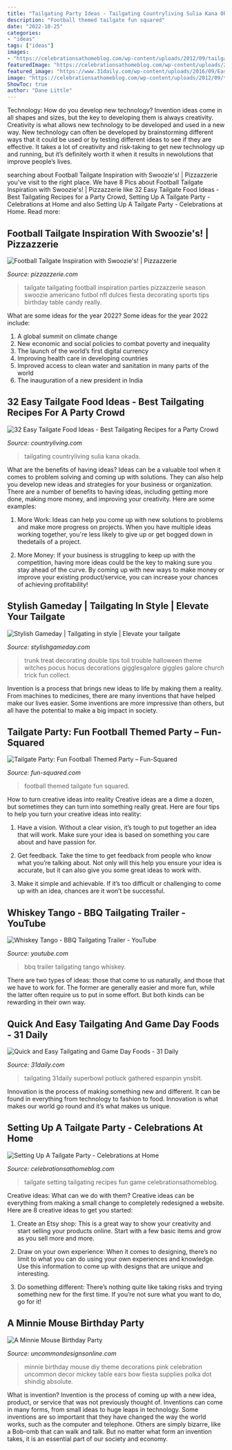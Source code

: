 ```yaml
---
title: "Tailgating Party Ideas - Tailgating Countryliving Sulia Kana Okada"
description: "Football themed tailgate fun squared"
date: "2022-10-25"
categories:
- "ideas"
tags: ["ideas"]
images:
- "https://celebrationsathomeblog.com/wp-content/uploads/2012/09/tailgate-party.jpg"
featuredImage: "https://celebrationsathomeblog.com/wp-content/uploads/2012/09/tailgate-party.jpg"
featured_image: "https://www.31daily.com/wp-content/uploads/2016/09/Easy-Tailgate-and-Game-Day-Food.jpg"
image: "https://celebrationsathomeblog.com/wp-content/uploads/2012/09/tailgate-party.jpg"
ShowToc: true
author: "Dane Little"
---
```



Technology: How do you develop new technology?
Invention ideas come in all shapes and sizes, but the key to developing them is always creativity. Creativity is what allows new technology to be developed and used in a new way. New technology can often be developed by brainstorming different ways that it could be used or by testing different ideas to see if they are effective. It takes a lot of creativity and risk-taking to get new technology up and running, but it’s definitely worth it when it results in newolutions that improve people’s lives.

	

		
searching about Football Tailgate Inspiration with Swoozie&#039;s! | Pizzazzerie you've visit to the right place. We have 8 Pics about Football Tailgate Inspiration with Swoozie&#039;s! | Pizzazzerie like 32 Easy Tailgate Food Ideas - Best Tailgating Recipes for a Party Crowd, Setting Up A Tailgate Party - Celebrations at Home and also Setting Up A Tailgate Party - Celebrations at Home. Read more:
		
    
## Football Tailgate Inspiration With Swoozie&#039;s! | Pizzazzerie

<img loading=lazy src="https://pizzazzerie.com/wp-content/uploads/2013/09/swoo.png" onerror="this.onerror=null;this.src='https://tse3.mm.bing.net/th?id=OIP.Af3ET7rqEuP8DkrcU6XEKAHaKX&amp;pid=15.1';" alt="Football Tailgate Inspiration with Swoozie&#039;s! | Pizzazzerie">

_Source: pizzazzerie.com_

>tailgate tailgating football inspiration parties pizzazzerie season swoozie americano futbol nfl dulces fiesta decorating sports tips birthday table candy really. 

	

What are some ideas for the year 2022?
Some ideas for the year 2022 include: 
1. A global summit on climate change 
2. New economic and social policies to combat poverty and inequality 
3. The launch of the world’s first digital currency 
4. Improving health care in developing countries 
5. Improved access to clean water and sanitation in many parts of the world 
6. The inauguration of a new president in India 

    
## 32 Easy Tailgate Food Ideas - Best Tailgating Recipes For A Party Crowd

<img loading=lazy src="https://hips.hearstapps.com/clv.h-cdn.co/assets/16/37/1473702007-clx0910126a.jpg?crop=1.0xw:1xh;center,top&amp;resize=768:*" onerror="this.onerror=null;this.src='https://tse4.mm.bing.net/th?id=OIP.yGUZg8s2VmwALADykEjwTwHaLH&amp;pid=15.1';" alt="32 Easy Tailgate Food Ideas - Best Tailgating Recipes for a Party Crowd">

_Source: countryliving.com_

>tailgating countryliving sulia kana okada. 

	

What are the benefits of having ideas?
Ideas can be a valuable tool when it comes to problem solving and coming up with solutions. They can also help you develop new ideas and strategies for your business or organization. There are a number of benefits to having ideas, including getting more done, making more money, and improving your creativity. Here are some examples:
1. More Work: Ideas can help you come up with new solutions to problems and make more progress on projects. When you have multiple ideas working together, you're less likely to give up or get bogged down in thedetails of a project.

2. More Money: If your business is struggling to keep up with the competition, having more ideas could be the key to making sure you stay ahead of the curve. By coming up with new ways to make money or improve your existing product/service, you can increase your chances of achieving profitability!

    
## Stylish Gameday | Tailgating In Style | Elevate Your Tailgate

<img loading=lazy src="http://3.bp.blogspot.com/-PoU2LIhhozA/Umkht1gUZTI/AAAAAAAAFY4/k4IHxGfI-ys/s1600/Trunk-or-Treat-Double-Double-Toil-and-Trouble.jpg" onerror="this.onerror=null;this.src='https://tse1.mm.bing.net/th?id=OIP.j6OH4MhUtbD1CyrPtExNEQHaK2&amp;pid=15.1';" alt="Stylish Gameday | Tailgating in style | Elevate your tailgate">

_Source: stylishgameday.com_

>trunk treat decorating double tips toil trouble halloween theme witches pocus hocus decorations gigglesgalore giggles galore church trick fun collect. 

	

Invention is a process that brings new ideas to life by making them a reality. From machines to medicines, there are many inventions that have helped make our lives easier. Some inventions are more impressive than others, but all have the potential to make a big impact in society.

    
## Tailgate Party: Fun Football Themed Party – Fun-Squared

<img loading=lazy src="https://fun-squared.com/wp-content/uploads/2018/01/Playbook-Football-Party-Ideas_edited.png" onerror="this.onerror=null;this.src='https://tse3.mm.bing.net/th?id=OIP.J_v7PB-aLP9RJxI4lH-pNAHaEm&amp;pid=15.1';" alt="Tailgate Party: Fun Football Themed Party – Fun-Squared">

_Source: fun-squared.com_

>football themed tailgate fun squared. 

	

How to turn creative ideas into reality
Creative ideas are a dime a dozen, but sometimes they can turn into something really great. Here are four tips to help you turn your creative ideas into reality:
1. Have a vision. Without a clear vision, it’s tough to put together an idea that will work. Make sure your idea is based on something you care about and have passion for.

2. Get feedback. Take the time to get feedback from people who know what you’re talking about. Not only will this help you ensure your idea is accurate, but it can also give you some great ideas to work with.

3. Make it simple and achievable. If it’s too difficult or challenging to come up with an idea, chances are it won’t be successful.

    
## Whiskey Tango - BBQ Tailgating Trailer - YouTube

<img loading=lazy src="https://i.ytimg.com/vi/caE7DbAx6hI/maxresdefault.jpg" onerror="this.onerror=null;this.src='https://tse4.mm.bing.net/th?id=OIP.d--mwV2iqDvTdAuKJgtcbwHaEK&amp;pid=15.1';" alt="Whiskey Tango - BBQ Tailgating Trailer - YouTube">

_Source: youtube.com_

>bbq trailer tailgating tango whiskey. 

	

There are two types of ideas: those that come to us naturally, and those that we have to work for. The former are generally easier and more fun, while the latter often require us to put in some effort. But both kinds can be rewarding in their own way.

    
## Quick And Easy Tailgating And Game Day Foods - 31 Daily

<img loading=lazy src="https://www.31daily.com/wp-content/uploads/2016/09/Easy-Tailgate-and-Game-Day-Food.jpg" onerror="this.onerror=null;this.src='https://tse4.mm.bing.net/th?id=OIP.i3wU1KO6vh7eDgAs7KjniwHaO0&amp;pid=15.1';" alt="Quick and Easy Tailgating and Game Day Foods - 31 Daily">

_Source: 31daily.com_

>tailgating 31daily superbowl potluck gathered espanpin ynsblt. 

	

Innovation is the process of making something new and different. It can be found in everything from technology to fashion to food. Innovation is what makes our world go round and it’s what makes us unique.

    
## Setting Up A Tailgate Party - Celebrations At Home

<img loading=lazy src="https://celebrationsathomeblog.com/wp-content/uploads/2012/09/tailgate-party.jpg" onerror="this.onerror=null;this.src='https://tse4.mm.bing.net/th?id=OIP.XHn9Icao_fDKczZUqiTXdQHaQC&amp;pid=15.1';" alt="Setting Up A Tailgate Party - Celebrations at Home">

_Source: celebrationsathomeblog.com_

>tailgate setting tailgating recipes fun game celebrationsathomeblog. 

	

Creative ideas: What can we do with them?
Creative ideas can be everything from making a small change to completely redesigned a website. Here are 8 creative ideas to get you started:
1. Create an Etsy shop: This is a great way to show your creativity and start selling your products online. Start with a few basic items and grow as you sell more and more.

2. Draw on your own experience: When it comes to designing, there’s no limit to what you can do using your own experiences and knowledge. Use this information to come up with designs that are unique and interesting.

3. Do something different: There’s nothing quite like taking risks and trying something new for the first time. If you’re not sure what you want to do, go for it!

    
## A Minnie Mouse Birthday Party

<img loading=lazy src="http://3.bp.blogspot.com/-FUIo3I5N6Kg/T0Y10A4IDDI/AAAAAAAACv0/yo62v6U_gW4/s1600/Minnie%2BLunch%2BTable.jpg" onerror="this.onerror=null;this.src='https://tse3.mm.bing.net/th?id=OIP.ET-HTKkJ-nv6chxipR7S_gHaJ4&amp;pid=15.1';" alt="A Minnie Mouse Birthday Party">

_Source: uncommondesignsonline.com_

>minnie birthday mouse diy theme decorations pink celebration uncommon decor mickey table ears bow fiesta supplies polka dot shindig absolute. 

	

What is invention?
Invention is the process of coming up with a new idea, product, or service that was not previously thought of. Inventions can come in many forms, from small ideas to huge leaps in technology. Some inventions are so important that they have changed the way the world works, such as the computer and telephone. Others are simply bizarre, like a Bob-omb that can walk and talk. But no matter what form an invention takes, it is an essential part of our society and economy.

